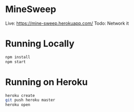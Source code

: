 # MineSweep

Live: https://mine-sweep.herokuapp.com/
Todo: Network it

# Running Locally

``` bash
npm install
npm start
```

# Running on Heroku

``` bash
heroku create
git push heroku master
heroku open
```
